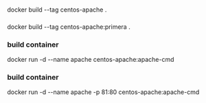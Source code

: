 ### 
docker build --tag centos-apache .

### 
docker build --tag centos-apache:primera .

### build container
docker run -d --name apache centos-apache:apache-cmd

### build container
docker run -d --name apache -p 81:80 centos-apache:apache-cmd
